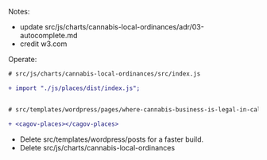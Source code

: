 Notes:

- update src/js/charts/cannabis-local-ordinances/adr/03-autocomplete.md
- credit w3.com

Operate:

```diff
# src/js/charts/cannabis-local-ordinances/src/index.js

+ import "./js/places/dist/index.js";


# src/templates/wordpress/pages/where-cannabis-business-is-legal-in-california.html

+ <cagov-places></cagov-places>


```

- Delete src/templates/wordpress/posts for a faster build.
- Delete src/js/charts/cannabis-local-ordinances
